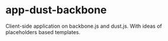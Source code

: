 app-dust-backbone
=================

Client-side application on backbone.js and dust.js. With ideas of placeholders based templates.